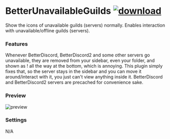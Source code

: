 # BetterUnavailableGuilds [![download](https://i.imgur.com/OAHgjZu.png)](https://1lighty.github.io/BetterDiscordStuff/?plugin=BetterUnavailableGuilds&dl=1 "BetterUnavailableGuilds")
Show the icons of unavailable guilds (servers) normally. Enables interaction with unavailable/offline guilds (servers).
### Features
Whenever BetterDiscord, BetterDiscord2 and some other servers go unavailable, they are removed from your sidebar, even your folder, and shown as ! all the way at the bottom, which is annoying.
This plugin simply fixes that, so the server stays in the sidebar and you can move it around/interact with it, you just can't view anything inside it.
BetterDiscord and BetterDiscord2 servers are precached for convenience sake.
### Preview
![preview](https://i.imgur.com/C2z5Bj5.png)
### Settings
N/A

